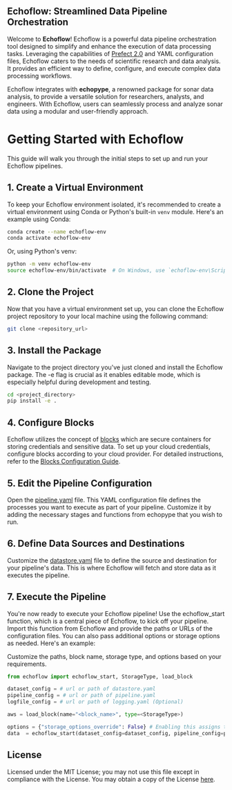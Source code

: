 ## Echoflow: Streamlined Data Pipeline Orchestration

Welcome to **Echoflow**! Echoflow is a powerful data pipeline orchestration tool designed to simplify and enhance the execution of data processing tasks. Leveraging the capabilities of [Prefect 2.0](https://www.prefect.io/) and YAML configuration files, Echoflow caters to the needs of scientific research and data analysis. It provides an efficient way to define, configure, and execute complex data processing workflows.

Echoflow integrates with **echopype**, a renowned package for sonar data analysis, to provide a versatile solution for researchers, analysts, and engineers. With Echoflow, users can seamlessly process and analyze sonar data using a modular and user-friendly approach.


# Getting Started with Echoflow

This guide will walk you through the initial steps to set up and run your Echoflow pipelines.

## 1. Create a Virtual Environment

To keep your Echoflow environment isolated, it's recommended to create a virtual environment using Conda or Python's built-in `venv` module. Here's an example using Conda:

```bash
conda create --name echoflow-env
conda activate echoflow-env
```

Or, using Python's venv:

```bash
python -m venv echoflow-env
source echoflow-env/bin/activate  # On Windows, use `echoflow-env\Scripts\activate`
```

## 2. Clone the Project
Now that you have a virtual environment set up, you can clone the Echoflow project repository to your local machine using the following command:

```bash
git clone <repository_url>
```

## 3. Install the Package
Navigate to the project directory you've just cloned and install the Echoflow package. The -e flag is crucial as it enables editable mode, which is especially helpful during development and testing.

```bash
cd <project_directory>
pip install -e .
```

## 4. Configure Blocks
Echoflow utilizes the concept of [blocks](./docs/configuration/blocks.md) which are secure containers for storing credentials and sensitive data. To set up your cloud credentials, configure blocks according to your cloud provider. For detailed instructions, refer to the [Blocks Configuration Guide](./docs/configuration/blocks.md#creating-credential-blocks).

## 5. Edit the Pipeline Configuration
Open the [pipeline.yaml](./docs/configuration/pipeline.md) file. This YAML configuration file defines the processes you want to execute as part of your pipeline. Customize it by adding the necessary stages and functions from echopype that you wish to run.

## 6. Define Data Sources and Destinations
Customize the [datastore.yaml](./docs/configuration/datastore.md) file to define the source and destination for your pipeline's data. This is where Echoflow will fetch and store data as it executes the pipeline.

## 7. Execute the Pipeline
You're now ready to execute your Echoflow pipeline! Use the echoflow_start function, which is a central piece of Echoflow, to kick off your pipeline. Import this function from Echoflow and provide the paths or URLs of the configuration files. You can also pass additional options or storage options as needed. Here's an example:

Customize the paths, block name, storage type, and options based on your requirements.


```python
from echoflow import echoflow_start, StorageType, load_block

dataset_config = # url or path of datastore.yaml
pipeline_config = # url or path of pipeline.yaml
logfile_config = # url or path of logging.yaml (Optional)

aws = load_block(name="<block_name>", type=<StorageType>)

options = {"storage_options_override": False} # Enabling this assigns the block for universal use, avoiding the need for repetitive configurations when employing a single credential block throughout the application.
data  = echoflow_start(dataset_config=dataset_config, pipeline_config=pipeline_config, logging_config=logfile_config, storage_options=aws, options=options)
```

## License

Licensed under the MIT License; you may not use this file except in compliance with the License. You may obtain a copy of the License [here](./LICENSE).
